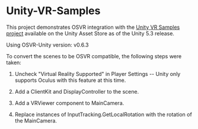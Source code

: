 # Unity-VR-Samples

This project demonstrates OSVR integration with the [Unity VR Samples project](https://www.assetstore.unity3d.com/#!/content/51519) available on the Unity Asset Store as of the Unity 5.3 release.

Using OSVR-Unity version: v0.6.3

To convert the scenes to be OSVR compatible, the following steps were taken:

1) Uncheck "Virtual Reality Supported" in Player Settings -- Unity only supports Oculus with this feature at this time.

2) Add a ClientKit and DisplayController to the scene.

3) Add a VRViewer component to MainCamera. 

4) Replace instances of InputTracking.GetLocalRotation with the rotation of the MainCamera.

